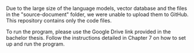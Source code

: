 Due to the large size of the language models, vector database and the files in the "source-document" folder, we were unable to upload them to GitHub.
This repository contains only the code files.

To run the program, please use the Google Drive link provided in the bachelor thesis. 
Follow the instructions detailed in Chapter 7 on how to set up and run the program.
